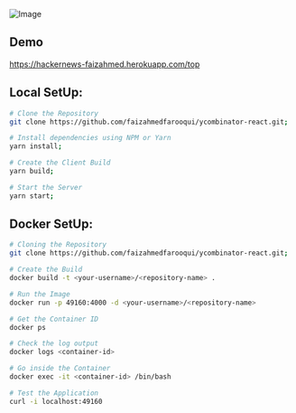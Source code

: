 ![Image](https://github.com/faizahmedfarooqui/ycombinator-react/blob/master/public/Image.png)

## Demo

https://hackernews-faizahmed.herokuapp.com/top

## Local SetUp:

```sh
# Clone the Repository
git clone https://github.com/faizahmedfarooqui/ycombinator-react.git;

# Install dependencies using NPM or Yarn
yarn install;

# Create the Client Build
yarn build;

# Start the Server
yarn start;
```

## Docker SetUp:

```sh
# Cloning the Repository
git clone https://github.com/faizahmedfarooqui/ycombinator-react.git;

# Create the Build 
docker build -t <your-username>/<repository-name> .

# Run the Image
docker run -p 49160:4000 -d <your-username>/<repository-name>

# Get the Container ID
docker ps

# Check the log output
docker logs <container-id>

# Go inside the Container
docker exec -it <container-id> /bin/bash

# Test the Application
curl -i localhost:49160
```
